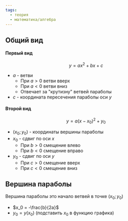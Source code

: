 ```yaml
---
tags:
  - теория
  - математика/алгебра
---
```

## Общий вид

#### Первый вид
$$y = ax^2 + bx + c$$
- $a$ - ветви
	- При $a > 0$ ветви вверх
	- При $a < 0$ ветви вниз
	- Отвечает за "крутизну" ветвей параболы
- $c$ - координата пересечения параболы оси $y$

#### Второй вид
$$y = a(x - x_0)^2 + y_0$$
- $(x_0; y_0)$ - координаты вершины параболы
- $x_0$ - сдвиг по оси $x$
	- При $b > 0$ смещение влево
	- При $b < 0$ смещение вправо
- $y_0$ - сдвиг по оси $y$
	- При $c > 0$ смещение вверх
	- При $c < 0$ смещение вниз


## Вершина параболы

Вершина параболы это начало ветвей в точке $(x_0; y_0)$

- $x_0 = -\frac{b}{2a}$
- $y_0 = y(x_0)$ (подставить $x_0$ в функцию графика)